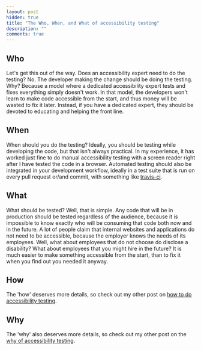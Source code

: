 ```yaml
---
layout: post
hidden: true
title: "The Who, When, and What of accessibility testing"
description: ""
comments: true
---
```


## Who

Let's get this out of the way. Does an accessibility expert need to do the testing? No. The developer making the change should be doing the testing. Why? Because a model where a dedicated accessibility expert tests and fixes everything simply doesn't work. In that model, the developers won't learn to make code accessible from the start, and thus money will be wasted to fix it later. Instead, if you have a dedicated expert, they should be devoted to educating and helping the front line.

## When

When should you do the testing? Ideally, you should be testing while developing the code, but that isn't always practical. In my experience, it has worked just fine to do manual accessibility testing with a screen reader right after I have tested the code in a browser. Automated testing should also be integrated in your development workflow, ideally in a test suite that is run on every pull request or/and commit, with something like [travis-ci](https://travis-ci.org).

## What

What should be tested? Well, that is simple. Any code that will be in production should be tested regardless of the audience, because it is impossible to know exactly who will be consuming that code both now and in the future. A lot of people claim that internal websites and applications do not need to be accessible, because the employer knows the needs of its employees. Well, what about employees that do not choose do disclose a disability? What about employees that you might hire in the future? It is much easier to make something accessible from the start, than to fix it when you find out you needed it anyway.

## How

The 'how' deserves more details, so check out my other post on [how to do accessibility testing](/2017/05/21/how-to-do-accessibility-testing).

## Why

The 'why' also deserves more details, so check out my other post on the [why of accessibility testing](/2017/05/23/why-accessibility-testing).
